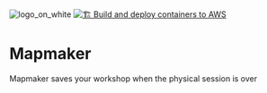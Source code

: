 ![logo_on_white](https://user-images.githubusercontent.com/71013416/221902842-f5e1f232-d83b-4f56-a406-f11cbe8d5656.png)
[![🏗 Build and deploy containers to AWS](https://github.com/two-trick-pony-NL/mapmaker/actions/workflows/deploy.yml/badge.svg)](https://github.com/two-trick-pony-NL/mapmaker/actions/workflows/deploy.yml)
# Mapmaker
Mapmaker saves your workshop when the physical session is over